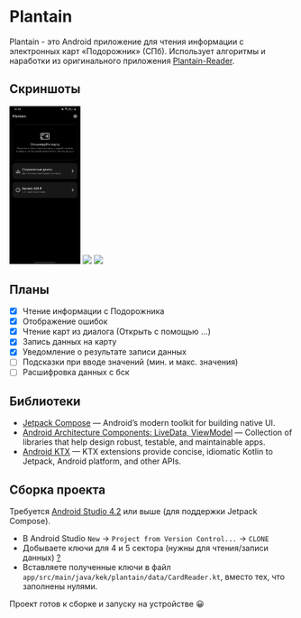 # Plantain

Plantain - это Android приложение для чтения информации с электронных карт «Подорожник» (СПб).
Использует алгоритмы и наработки из оригинального приложения [Plantain-Reader](https://github.com/krikunts/plantainreader).

## Скриншоты
<img  src="https://raw.githubusercontent.com/enxy0/Plantain/master/.github/home.jpg?raw=true"  width=25% /> <img  src="https://raw.githubusercontent.com/enxy0/Plantain/master/.github/info.jpg?raw=true"  width=25% /> <img  src="https://raw.githubusercontent.com/enxy0/Plantain/master/.github/edit.jpg?raw=true"  width=25% />

## Планы
-   [x] Чтение информации с Подорожника
-   [x] Отображение ошибок
-   [x] Чтение карт из диалога (Открыть с помощью ...)
-   [x] Запись данных на карту
-   [x] Уведомление о результате записи данных
-   [ ] Подсказки при вводе значений (мин. и макс. значения)
-   [ ] Расшифровка данных с бск

## Библиотеки
-   [Jetpack Compose](https://developer.android.com/jetpack/compose) — Android’s modern toolkit for building native UI.
-   [Android Architecture Components: LiveData, ViewModel](https://developer.android.com/topic/libraries/architecture) — Collection of libraries that help design robust, testable, and maintainable apps.
-   [Android KTX](https://developer.android.com/kotlin/ktx) — KTX extensions provide concise, idiomatic Kotlin to Jetpack, Android platform, and other APIs.

## Сборка проекта
Требуется [Android Studio 4.2](https://developer.android.com/studio/preview/index.html) или выше (для поддержки Jetpack Compose).
-   В Android Studio `New` → `Project from Version Control...` → `CLONE`
-   Добываете ключи для 4 и 5 сектора (нужны для чтения/записи данных) [?](https://pastebin.com/dc17KxLk)
-   Вставляете полученные ключи в файл `app/src/main/java/kek/plantain/data/CardReader.kt`, вместо тех, что заполнены нулями.

Проект готов к сборке и запуску на устройстве 😀